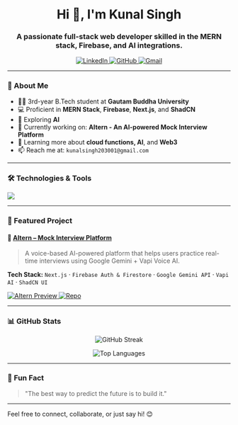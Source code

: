 <h1 align="center">Hi 👋, I'm Kunal Singh</h1>
<h3 align="center">A passionate full-stack web developer skilled in the MERN stack, Firebase, and AI integrations.</h3>

<p align="center">
  <a href="https://www.linkedin.com/in/kunal-singh-454368289/" target="_blank">
    <img alt="LinkedIn" src="https://img.shields.io/badge/LinkedIn-blue?style=flat&logo=linkedin&logoColor=white" />
  </a>
  <a href="https://github.com/72897" target="_blank">
    <img alt="GitHub" src="https://img.shields.io/badge/GitHub-100000?style=flat&logo=github&logoColor=white" />
  </a>
  <a href="mailto:kunalsingh203001@gmail.com" target="_blank">
    <img alt="Gmail" src="https://img.shields.io/badge/Gmail-D14836?style=flat&logo=gmail&logoColor=white" />
  </a>
</p>

---

### 🚀 About Me

- 👨‍🎓 3rd-year B.Tech student at **Gautam Buddha University**
- 💻 Proficient in **MERN Stack**, **Firebase**, **Next.js**, and **ShadCN**
- 🤖 Exploring **AI** 
- 🔭 Currently working on: **AItern - An AI-powered Mock Interview Platform**
- 🌱 Learning more about **cloud functions, AI**, and **Web3**
- 📫 Reach me at: `kunalsingh203001@gmail.com`

---

### 🛠️ Technologies & Tools

<p align="left">
  <img src="https://skillicons.dev/icons?i=js,ts,react,nextjs,nodejs,express,mongodb,firebase,tailwind,html,css,git,github,vscode,vercel" />
</p>

---

### 📌 Featured Project

#### 🧠 [AItern – Mock Interview Platform](https://mock-interview-platform-three.vercel.app/)
> A voice-based AI-powered platform that helps users practice real-time interviews using Google Gemini + Vapi Voice AI.

**Tech Stack:** `Next.js` · `Firebase Auth & Firestore` · `Google Gemini API` · `Vapi AI` · `ShadCN UI`

<p>
  <a href="https://mock-interview-platform-three.vercel.app/" target="_blank">
    <img alt="AItern Preview" src="https://img.shields.io/badge/Live-Demo-brightgreen?style=flat&logo=vercel" />
  </a>
  <a href="https://github.com/72897/mock-interview-platform" target="_blank">
    <img alt="Repo" src="https://img.shields.io/badge/Source-Code-black?style=flat&logo=github" />
  </a>
</p>

---

### 📊 GitHub Stats

<p align="center">
 
  <img src="https://streak-stats.demolab.com?user=72897&theme=radical&hide_border=false" alt="GitHub Streak" />
</p>

<p align="center">
  <img src="https://github-readme-stats.vercel.app/api/top-langs/?username=72897&layout=compact&theme=radical" alt="Top Languages" />
</p>

---

### 🧩 Fun Fact

> "The best way to predict the future is to build it."

---

Feel free to connect, collaborate, or just say hi! 😊

